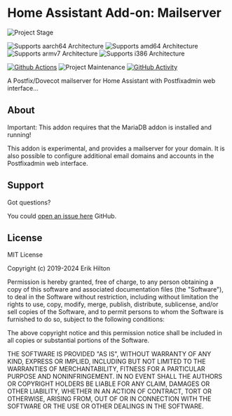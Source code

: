 # Home Assistant Add-on: Mailserver

![Project Stage][project-stage-shield]

![Supports aarch64 Architecture][aarch64-shield]
![Supports amd64 Architecture][amd64-shield]
![Supports armv7 Architecture][armv7-shield]
![Supports i386 Architecture][i386-shield]

[![Github Actions][github-actions-shield]][github-actions]
![Project Maintenance][maintenance-shield]
[![GitHub Activity][commits-shield]][commits]

A Postfix/Dovecot mailserver for Home Assistant
with Postfixadmin web interface...

## About

Important: This addon requires that the MariaDB addon is installed and running!

This addon is experimental, and provides a mailserver for your domain.
It is also possible to configure additional email domains and accounts in the Postfixadmin
web interface.

## Support

Got questions?

You could [open an issue here][issue] GitHub.

## License

MIT License

Copyright (c) 2019-2024 Erik Hilton

Permission is hereby granted, free of charge, to any person obtaining a copy
of this software and associated documentation files (the "Software"), to deal
in the Software without restriction, including without limitation the rights
to use, copy, modify, merge, publish, distribute, sublicense, and/or sell
copies of the Software, and to permit persons to whom the Software is
furnished to do so, subject to the following conditions:

The above copyright notice and this permission notice shall be included in all
copies or substantial portions of the Software.

THE SOFTWARE IS PROVIDED "AS IS", WITHOUT WARRANTY OF ANY KIND, EXPRESS OR
IMPLIED, INCLUDING BUT NOT LIMITED TO THE WARRANTIES OF MERCHANTABILITY,
FITNESS FOR A PARTICULAR PURPOSE AND NONINFRINGEMENT. IN NO EVENT SHALL THE
AUTHORS OR COPYRIGHT HOLDERS BE LIABLE FOR ANY CLAIM, DAMAGES OR OTHER
LIABILITY, WHETHER IN AN ACTION OF CONTRACT, TORT OR OTHERWISE, ARISING FROM,
OUT OF OR IN CONNECTION WITH THE SOFTWARE OR THE USE OR OTHER DEALINGS IN THE
SOFTWARE.

[aarch64-shield]: https://img.shields.io/badge/aarch64-yes-green.svg
[amd64-shield]: https://img.shields.io/badge/amd64-yes-green.svg
[armv7-shield]: https://img.shields.io/badge/armv7-yes-green.svg
[i386-shield]: https://img.shields.io/badge/i386-yes-green.svg
[commits-shield]: https://img.shields.io/github/commit-activity/y/ScanEarth/addon-mail.svg
[commits]: https://github.com/ScanEarth/addon-mail/commits/ScanEarth
[github-actions-shield]: https://github.com/ScanEarth/addon-mail/workflows/CI/badge.svg
[github-actions]: https://github.com/ScanEarth/addon-mail/actions
[issue]: https://github.com/ScanEarth/addon-mail/issues
[maintenance-shield]: https://img.shields.io/maintenance/yes/2024.svg
[project-stage-shield]: https://img.shields.io/badge/project%20stage-production%20ready-brightgreen.svg
